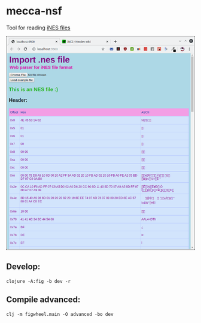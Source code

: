 # mecca-nsf
Tool for reading [iNES files](https://wiki.nesdev.com/w/index.php/INES)

![Screenshot](/resources/public/images/screenshot.png)

## Develop:
```
clojure -A:fig -b dev -r
```

## Compile advanced:
```
clj -m figwheel.main -O advanced -bo dev
```